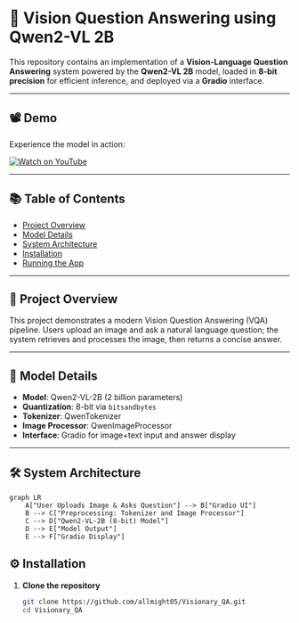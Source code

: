 # 🧠 Vision Question Answering using Qwen2-VL 2B

This repository contains an implementation of a **Vision-Language Question Answering** system powered by the **Qwen2-VL 2B** model, loaded in **8-bit precision** for efficient inference, and deployed via a **Gradio** interface.

---

## 📽️ Demo

Experience the model in action:

[![Watch on YouTube](https://img.youtube.com/vi/0rbg9O6M0Sk/hqdefault.jpg)](https://www.youtube.com/watch?v=0rbg9O6M0Sk)

---

## 📚 Table of Contents

- [Project Overview](#-project-overview)  
- [Model Details](#-model-details)  
- [System Architecture](#-system-architecture)  
- [Installation](#-installation)  
- [Running the App](#-running-the-app)   

---

## 🚀 Project Overview

This project demonstrates a modern Vision Question Answering (VQA) pipeline. Users upload an image and ask a natural language question; the system retrieves and processes the image, then returns a concise answer.

---

## 🧠 Model Details

- **Model**: Qwen2-VL-2B (2 billion parameters)  
- **Quantization**: 8-bit via `bitsandbytes`  
- **Tokenizer**: QwenTokenizer  
- **Image Processor**: QwenImageProcessor  
- **Interface**: Gradio for image+text input and answer display  

---

## 🛠️ System Architecture

```mermaid
graph LR
    A["User Uploads Image & Asks Question"] --> B["Gradio UI"]
    B --> C["Preprocessing: Tokenizer and Image Processor"]
    C --> D["Qwen2-VL-2B (8-bit) Model"]
    D --> E["Model Output"]
    E --> F["Gradio Display"]

```

## ⚙️ Installation

1. **Clone the repository**
   ```bash
   git clone https://github.com/allmight05/Visionary_QA.git
   cd Visionary_QA
